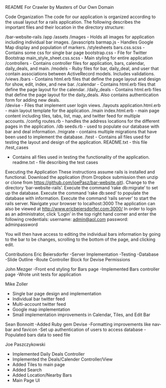 README
For Crawler by Masters of Our Own Domain

Code Organization
The code for our application is organized according to the usual layout for a rails application. The following describes the important files and their location in the directory structure:

/bar-website-rails
/app
	/assets
		/images
			- Holds all images for application including individual bar images.
		/javascripts
			barmap.js - Handles Google Map display and population of markers.
		/stylesheets
			bars.css.scss - Contains some css for single bar page
			bootstrap.css - File for Twitter Bootstrap
			main_style_sheet.css.scss - Main styling for entire application	
	/controllers
		 - Contains controller files for application, bars, calendar, daily_deals, and main.
	/models
		- Ruby files for bar, daily_deal, and user that contain associations between ActiveRecord models. Includes validations.
	/views
		/bars
			- Contains html.erb files that define the page layout and design for show, edit, index, and new bar.
		/calendar
			- Contains html.erb files that define the page layout for the calendar.
		/daily_deals
			- Contains html.erb files that define the page layout for the daily_deals. Also contains authentication form for adding new deals.		
		/devise
			- Files that implement user login views.
		/layouts
			application.html.erb - main layout template for the application.
		/main
			index.html.erb - main page content including tiles, tabs, list, map, and twitter feed for multiple accounts.
/config
	routes.rb - handles the address locations for the different pages in the application.
/db
	seeds.rb - used to populate our database with bar and deal information.
	/migrate
		- contains multiple migrations that have been used to implement the database.
/test
	- Contains all files used for testing the layout and design of the application.
README.txt - this file
/test_cases
- Contains all files used in testing the functionality of the application.
readme.txt - file describing the test cases


Executing the Application
These instructions assume rails is installed and functional.
Download the application (from Dropbox submission then unzip or clone from https://github.com/joePasz/bar-website.git).
Change to the directory ‘bar-website-rails’.
Execute the command ‘rake db:migrate’ to set up the database.
Execute the command ‘rake db:seed’ to populate the database with information.
Execute the command ‘rails server’ to start the rails server.
Navigate your browser to localhost:3000
The application can also be viewed at http://www.ericbeiersdorfer.com:3000/
In order to login as an administrator, click ‘Login’ in the top right hand corner and enter the following credentials:
	username: admin@aol.com
	password: adminpassword

You will then have access to editing the individual bars information by going to the bar to be changes, scrolling to the bottom of the page, and clicking edit.

Contributions
Eric Beiersdorfer
-Server Implementation
-Testing
-Database 
-Slide Outline
-Route Controller Block for Devise Permissions

John Mezger
-Front end styling for Bars page
-Implemented Bars controller page
-Wrote unit tests for application

Mike Zoller
 - Single bar page design and implementation
 - Individual bar twitter feed
 - Multi-account twitter feed
 - Google map implementation
 - Small implementation improvements in Calendar, Tiles, and Edit Bar

Sean Bonnoitt
-Added Ruby gem Devise
-Formatting improvements like nav-bar and favicon
-Set up authentication of users to access database
-Populated bars data to seed file

Joe Paszczykowski
- Implemented Daily Deals Controller
- Implemented the Deals/Calender Controller/View
- Added Tiles to main page
- Added Search
- Added Location/Nearby Bars
- Main Page UI




